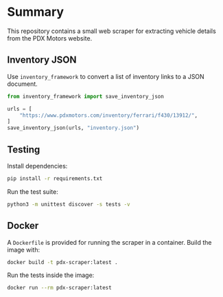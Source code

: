 # Summary

This repository contains a small web scraper for extracting vehicle details from the PDX Motors website.

## Inventory JSON

Use `inventory_framework` to convert a list of inventory links to a JSON document.

```python
from inventory_framework import save_inventory_json

urls = [
    "https://www.pdxmotors.com/inventory/ferrari/f430/13912/",
]
save_inventory_json(urls, "inventory.json")
```

## Testing

Install dependencies:

```bash
pip install -r requirements.txt
```

Run the test suite:

```bash
python3 -m unittest discover -s tests -v
```

## Docker

A `Dockerfile` is provided for running the scraper in a container. Build the image with:

```bash
docker build -t pdx-scraper:latest .
```

Run the tests inside the image:

```bash
docker run --rm pdx-scraper:latest
```
